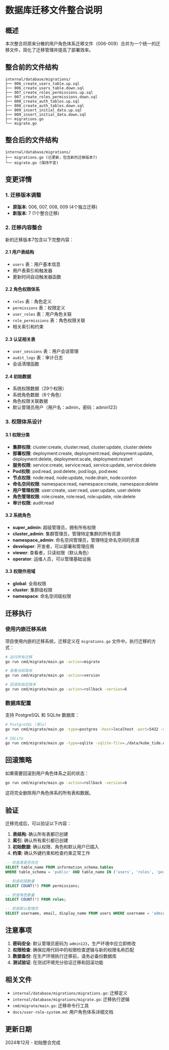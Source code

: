 # 数据库迁移文件整合说明

## 概述

本次整合将原来分散的用户角色体系迁移文件（006-009）合并为一个统一的迁移文件，简化了迁移管理并提高了部署效率。

## 整合前的文件结构

```textplain
internal/database/migrations/
├── 006_create_users_table.up.sql
├── 006_create_users_table.down.sql
├── 007_create_roles_permissions.up.sql
├── 007_create_roles_permissions.down.sql
├── 008_create_auth_tables.up.sql
├── 008_create_auth_tables.down.sql
├── 009_insert_initial_data.up.sql
├── 009_insert_initial_data.down.sql
├── migrations.go
└── migrate.go
```

## 整合后的文件结构

```
internal/database/migrations/
├── migrations.go (已更新，包含新的迁移版本7)
└── migrate.go (保持不变)
```

## 变更详情

### 1. 迁移版本调整

- **原版本**: 006, 007, 008, 009 (4个独立迁移)
- **新版本**: 7 (1个整合迁移)

### 2. 迁移内容整合

新的迁移版本7包含以下完整内容：

#### 2.1 用户表结构

- `users` 表：用户基本信息
- 用户表索引和触发器
- 更新时间自动触发器函数

#### 2.2 角色权限体系

- `roles` 表：角色定义
- `permissions` 表：权限定义
- `user_roles` 表：用户角色关联
- `role_permissions` 表：角色权限关联
- 相关索引和约束

#### 2.3 认证相关表

- `user_sessions` 表：用户会话管理
- `audit_logs` 表：审计日志
- 会话清理函数

#### 2.4 初始数据

- 系统权限数据（29个权限）
- 系统角色数据（6个角色）
- 角色权限关联数据
- 默认管理员用户（用户名：admin，密码：admin123）

### 3. 权限体系设计

#### 3.1 权限分类

- **集群权限**: cluster:create, cluster:read, cluster:update, cluster:delete
- **部署权限**: deployment:create, deployment:read, deployment:update, deployment:delete, deployment:scale, deployment:restart
- **服务权限**: service:create, service:read, service:update, service:delete
- **Pod权限**: pod:read, pod:delete, pod:logs, pod:exec
- **节点权限**: node:read, node:update, node:drain, node:cordon
- **命名空间权限**: namespace:read, namespace:create, namespace:delete
- **用户管理权限**: user:create, user:read, user:update, user:delete
- **角色管理权限**: role:create, role:read, role:update, role:delete
- **审计权限**: audit:read

#### 3.2 系统角色

- **super_admin**: 超级管理员，拥有所有权限
- **cluster_admin**: 集群管理员，管理特定集群的所有资源
- **namespace_admin**: 命名空间管理员，管理特定命名空间的资源
- **developer**: 开发者，可以部署和管理应用
- **viewer**: 查看者，只读权限（默认角色）
- **operator**: 运维人员，可以管理基础设施

#### 3.3 权限作用域

- **global**: 全局权限
- **cluster**: 集群级权限
- **namespace**: 命名空间级权限

## 迁移执行

### 使用内嵌迁移系统

项目使用内嵌的迁移系统，迁移定义在 `migrations.go` 文件中。执行迁移的方式：

```bash
# 运行所有迁移
go run cmd/migrate/main.go -action=migrate

# 查看当前版本
go run cmd/migrate/main.go -action=version

# 回滚到指定版本
go run cmd/migrate/main.go -action=rollback -version=6
```

### 数据库配置

支持 PostgreSQL 和 SQLite 数据库：

```bash
# PostgreSQL (默认)
go run cmd/migrate/main.go -type=postgres -host=localhost -port=5432 -user=postgres -password=yourpassword -database=kube_tide

# SQLite
go run cmd/migrate/main.go -type=sqlite -sqlite-file=./data/kube_tide.db
```

## 回滚策略

如果需要回滚到用户角色体系之前的状态：

```bash
go run cmd/migrate/main.go -action=rollback -version=6
```

这将完全删除用户角色体系的所有表和数据。

## 验证

迁移完成后，可以验证以下内容：

1. **表结构**: 确认所有表都已创建
2. **索引**: 确认所有索引都已创建
3. **初始数据**: 确认权限、角色和默认用户已插入
4. **约束**: 确认外键约束和检查约束正常工作

```sql
-- 检查表是否存在
SELECT table_name FROM information_schema.tables 
WHERE table_schema = 'public' AND table_name IN ('users', 'roles', 'permissions', 'user_roles', 'role_permissions', 'user_sessions', 'audit_logs');

-- 检查权限数量
SELECT COUNT(*) FROM permissions;

-- 检查角色数量
SELECT COUNT(*) FROM roles;

-- 检查默认管理员
SELECT username, email, display_name FROM users WHERE username = 'admin';
```

## 注意事项

1. **密码安全**: 默认管理员密码为 `admin123`，生产环境中应立即修改
2. **权限检查**: 确保应用代码中的权限检查逻辑与新的权限名称匹配
3. **数据备份**: 在生产环境执行迁移前，请务必备份数据库
4. **测试验证**: 在测试环境充分验证迁移和回滚功能

## 相关文件

- `internal/database/migrations/migrations.go`: 迁移定义
- `internal/database/migrations/migrate.go`: 迁移执行逻辑
- `cmd/migrate/main.go`: 迁移命令行工具
- `docs/user-role-system.md`: 用户角色体系详细文档

## 更新日期

2024年12月 - 初始整合完成
